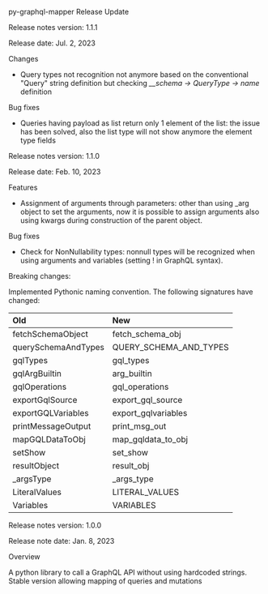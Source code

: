 py-graphql-mapper Release Update

Release notes version: 1.1.1

Release date: Jul. 2, 2023

Changes

* Query types not recognition not anymore based on the conventional "Query" string definition but checking *__schema -> QueryType -> name* definition

Bug fixes

* Queries having payload as list return only 1 element of the list: the issue has been solved, also the list type will not show anymore the element type fields

Release notes version: 1.1.0

Release date: Feb. 10, 2023

Features

* Assignment of arguments through parameters: other than using _arg object to set the arguments, now it is possible to assign arguments also using kwargs during construction of the parent object.

Bug fixes

* Check for NonNullability types: nonnull types will be recognized when using arguments and variables (setting ! in GraphQL syntax).

Breaking changes:

Implemented Pythonic naming convention.
The following signatures have changed:

| Old | New |
|:---------|:-----------|
| fetchSchemaObject | fetch_schema_obj |
| querySchemaAndTypes | QUERY_SCHEMA_AND_TYPES |
| gqlTypes | gql_types |
| gqlArgBuiltin | arg_builtin |
| gqlOperations | gql_operations |
| exportGqlSource | export_gql_source |
| exportGQLVariables | export_gqlvariables |
| printMessageOutput | print_msg_out |
| mapGQLDataToObj | map_gqldata_to_obj |
| setShow | set_show |
| resultObject | result_obj |
| _argsType | _args_type |
| LiteralValues | LITERAL_VALUES |
| Variables | VARIABLES |


Release notes version: 1.0.0

Release note date: Jan. 8, 2023

Overview

A python library to call a GraphQL API without using hardcoded strings.
Stable version allowing mapping of queries and mutations

